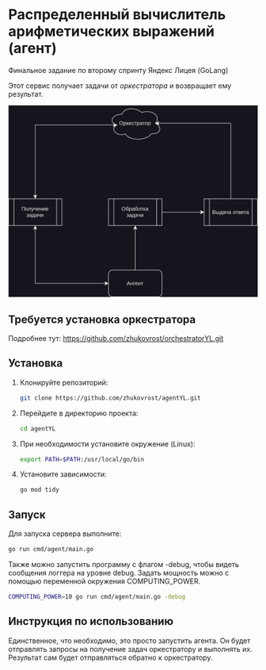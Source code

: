 # Распределенный вычислитель арифметических выражений (агент)

Финальное задание по второму спринту Яндекс Лицея (GoLang)

Этот сервис получает задачи от *оркестратора* и возвращает ему результат.

![SVG Image](service.svg)

## Требуется установка оркестратора

Подробнее тут: https://github.com/zhukovrost/orchestratorYL.git

## Установка

1. Клонируйте репозиторий:
    ```sh
    git clone https://github.com/zhukovrost/agentYL.git
    ```

2. Перейдите в директорию проекта:
    ```sh
    cd agentYL
    ```
   
3. При необходимости установите окружение (Linux):

   ```sh 
   export PATH=$PATH:/usr/local/go/bin
   ```

4. Установите зависимости:
    ```sh
    go mod tidy
    ```

## Запуск

Для запуска сервера выполните:

```sh
go run cmd/agent/main.go
```

Также можно запустить программу с флагом -debug, чтобы видеть сообщения логгера на уровне debug.
Задать мощность можно с помощью переменной окружения COMPUTING_POWER.

```sh
COMPUTING_POWER=10 go run cmd/agent/main.go -debug
```

## Инструкция по использованию

Единственное, что необходимо, это просто запустить агента. 
Он будет отправлять запросы на получение задач оркестратору и выполнять их. 
Результат сам будет отправляться обратно к оркестратору.
